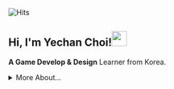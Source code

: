 <!--- P R O F I L E   V I E W S   C O U N T E R S --->
![Hits](https://hits.seeyoufarm.com/api/count/incr/badge.svg?url=https%3A%2F%2Fgithub.com%2FMellow1213&count_bg=%23B7BDD1&title_bg=%235F99BC&icon=&icon_color=%23E7E7E7&title=Profile+View&edge_flat=false)


<!--- A B O U T  M E --->
<h2>Hi, I'm Yechan Choi!<img src="https://media.giphy.com/media/TjaTrZlziu73ZZzgXj/giphy.gif" width="30">
</h2>

**A Game Develop & Design** Learner from Korea.

<details>
  <summary>More About...</summary>

  Age: 22
  </details>
